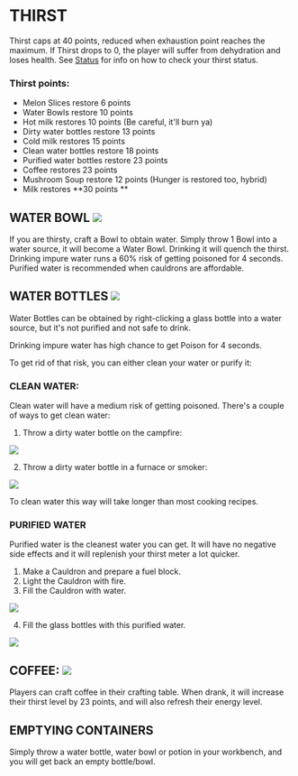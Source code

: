# **THIRST**

Thirst caps at 40 points, reduced when exhaustion point reaches the maximum. If Thirst drops to 0, the player will suffer from dehydration and loses health. See [Status](https://github.com/skypixel-development/SurvivalPlus/wiki/Status) for info on how to check your thirst status.

### **Thirst points:**
* Melon Slices restore 6 points
* Water Bowls restore 10 points
* Hot milk restores 10 points (Be careful, it'll burn ya)
* Dirty water bottles restore 13 points
* Cold milk restores 15 points
* Clean water bottles restore 18 points
* Purified water bottles restore 23 points
* Coffee restores 23 points
* Mushroom Soup restore 12 points (Hunger is restored too, hybrid)
* Milk restores **30 points **

## **WATER BOWL** ![](https://camo.githubusercontent.com/a2c4eaeb758b9eaf9f5b67f2330867921408b92c627fe7eb98211700f62a2ef5/68747470733a2f2f692e696d6775722e636f6d2f724745756530302e706e67)

If you are thirsty, craft a Bowl to obtain water.
Simply throw 1 Bowl into a water source, it will become a Water Bowl.
Drinking it will quench the thirst. Drinking impure water runs a 60% risk of getting poisoned for 4 seconds. Purified water is recommended when cauldrons are affordable.


## **WATER BOTTLES** ![](https://camo.githubusercontent.com/96fd75828a7b62d1712876cec946aaf1f25ef7728240b3ae6962886ee0784ca0/68747470733a2f2f692e696d6775722e636f6d2f467143445751562e706e67)

Water Bottles can be obtained by right-clicking a glass bottle into a water source, but it's not purified and not safe to drink.

Drinking impure water has high chance to get Poison for 4 seconds.

To get rid of that risk, you can either clean your water or purify it:

### **CLEAN WATER:**

Clean water will have a medium risk of getting poisoned. There's a couple of ways to get clean water:

1. Throw a dirty water bottle on the campfire:

![](https://camo.githubusercontent.com/980caede1c739777616023ceb1ccb56edb2f8e014541287fcbf33974d53e9185/68747470733a2f2f692e696d6775722e636f6d2f71305579744a7a2e706e67)

2. Throw a dirty water bottle in a furnace or smoker:

![](https://camo.githubusercontent.com/c859ca135410017ce6431b7828994d76ec886e7f1a94796127d1173f2aaccd8a/68747470733a2f2f692e696d6775722e636f6d2f54364662696f302e706e67)

To clean water this way will take longer than most cooking recipes.

### **PURIFIED WATER** 

Purified water is the cleanest water you can get. It will have no negative side effects and it will replenish your thirst meter a lot quicker.

1. Make a Cauldron and prepare a fuel block.
2. Light the Cauldron with fire.
3. Fill the Cauldron with water.

![](https://camo.githubusercontent.com/62b252a121fe0dfc7c71c4aab6a2f9927726fa10582b72a46f30e002d979baee/68747470733a2f2f692e696d6775722e636f6d2f353744487464782e706e67)

4. Fill the glass bottles with this purified water.

![](https://camo.githubusercontent.com/76127b5ae44ac048a87050d044c16bfb2d1f2f0d0ec980bbd09bb3e53d72f0e5/68747470733a2f2f692e696d6775722e636f6d2f3754614c4d4a742e706e67)


## **COFFEE:** ![](https://camo.githubusercontent.com/2cde5aab82f5993e6b715520d5b07b3b15a816fda6c9db0ae7b796f852508ad8/68747470733a2f2f692e696d6775722e636f6d2f34586667337a352e706e67)

Players can craft coffee in their crafting table.
When drank, it will increase their thirst level by 23 points, and will also refresh their energy level.


## **EMPTYING CONTAINERS**

Simply throw a water bottle, water bowl or potion in your workbench, and you will get back an empty bottle/bowl.